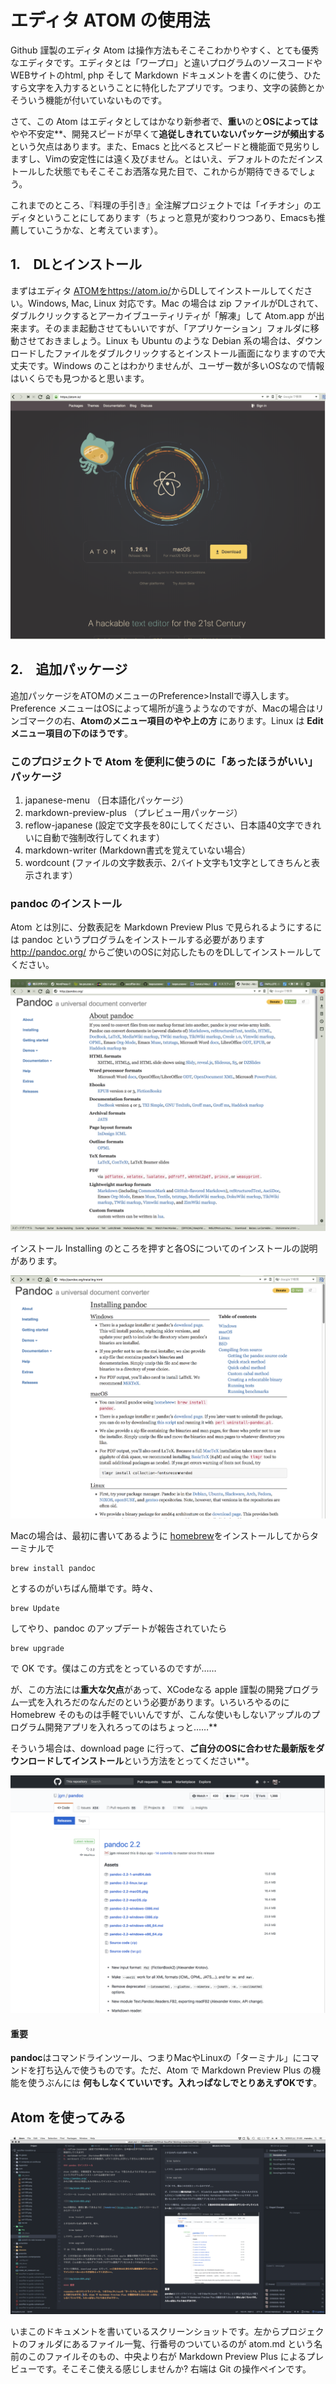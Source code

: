 # エディタ ATOM の使用法

Github 謹製のエディタ Atom は操作方法もそこそこわかりやすく、とても優秀なエディタです。エディタとは「ワープロ」と違いプログラムのソースコードやWEBサイトのhtml, php そして Markdown ドキュメントを書くのに使う、ひたすら文字を入力するということに特化したアプリです。つまり、文字の装飾とかそういう機能が付いていないものです。

さて、この Atom はエディタとしてはかなり新参者で、**重い**のと**OSによっては**やや不安定**、開発スピードが早くて**追従しきれていないパッケージが頻出する**という欠点はあります。また、Emacs と比べるとスピードと機能面で見劣りしますし、Vimの安定性には遠く及びません。とはいえ、デフォルトのただインストールした状態でもそこそこお洒落な見た目で、これからが期待できるでしょう。

これまでのところ、『料理の手引き』全注解プロジェクトでは「イチオシ」のエディタということにしてあります（ちょっと意見が変わりつつあり、Emacsも推薦していこうかな、と考えています）。

## 1.　DLとインストール

まずはエディタ [ATOMをhttps://atom.io/](https://atom.io/)からDLしてインストールしてください。Windows, Mac, Linux 対応です。Mac の場合は zip ファイルがDLされて、ダブルクリックするとアーカイブユーティリティが「解凍」して Atom.app が出来ます。そのまま起動させてもいいですが、「アプリケーション」フォルダに移動させておきましょう。Linux も Ubuntu のような Debian 系の場合は、ダウンロードしたファイルをダブルクリックするとインストール画面になりますので大丈夫です。Windows のことはわかりませんが、ユーザー数が多いOSなので情報はいくらでも見つかると思います。

![](img/atom-001.png)

## 2.　追加パッケージ

追加パッケージをATOMのメニューのPreference>Installで導入します。Preference メニューはOSによって場所が違うようなのですが、Macの場合はリンゴマークの右、**Atomのメニュー項目のやや上の方** にあります。Linux は **Edit メニュー項目の下のほうです**。

### このプロジェクトで Atom を便利に使うのに「あったほうがいい」パッケージ

1. japanese-menu （日本語化パッケージ）
2. markdown-preview-plus （プレビュー用パッケージ）
3. reflow-japanese (設定で文字長を80にしてください、日本語40文字できれいに自動で強制改行してくれます）
4. markdown-writer (Markdown書式を覚えていない場合）
5. wordcount (ファイルの文字数表示、2バイト文字も1文字としてきちんと表示されます）

### pandoc のインストール

Atom とは別に、分数表記を Markdown Preview Plus で見られるようにするには pandoc というプログラムをインストールする必要があります
http://pandoc.org/
からご使いのOSに対応したものをDLしてインストールしてください。

![](img/atom-002.png)

インストール Installing のところを押すと各OSについてのインストールの説明があります。

![](img/atom-003.png)

Macの場合は、最初に書いてあるように [homebrew](https://brew.sh/)をインストールしてからターミナルで

    brew install pandoc

とするのがいちばん簡単です。時々、

    brew Update

してやり、pandoc のアップデートが報告されていたら

    brew upgrade

で OK です。僕はこの方式をとっているのですが……

が、この方法には**重大な欠点**があって、XCodeなる apple 謹製の開発プログラム一式を入れろだのなんだのという必要があります。いろいろやるのに Homebrew そのものは手軽でいいんですが、こんな使いもしないアップルのプログラム開発アプリを入れろってのはちょっと……**

そういう場合は、download page に行って、**ご自分のOSに合わせた最新版をダウンロードしてインストール**という方法をとってください**。

![](img/atom-004.png)

#### 重要

**pandoc**はコマンドラインツール、つまりMacやLinuxの「ターミナル」にコマンドを打ち込んで使うものです。ただ、Atom で Markdown Preview Plus の機能を使うぶんには **何もしなくていいです。入れっぱなしでとりあえずOKです**。

## Atom を使ってみる

![](img/atom-005.png)

いまこのドキュメントを書いているスクリーンショットです。左からプロジェクトのフォルダにあるファイル一覧、行番号のついているのが atom.md という名前のこのファイルそのもの、中央より右が Markdown Preview Plus によるプレビューです。そこそこ使える感じしませんか? 右端は Git の操作ペインです。